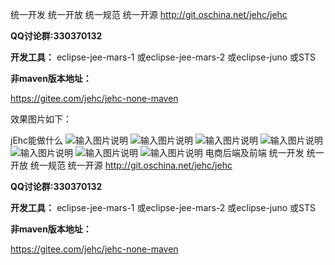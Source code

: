 
统一开发 统一开放 统一规范 统一开源
http://git.oschina.net/jehc/jehc

 **QQ讨论群:330370132** 

 **开发工具：** 
eclipse-jee-mars-1
或eclipse-jee-mars-2
或eclipse-juno
或STS


 **非maven版本地址：** 

https://gitee.com/jehc/jehc-none-maven

效果图片如下：

jEhc能做什么
![输入图片说明](https://gitee.com/uploads/images/2018/0120/155641_cf6bf26c_1341290.png "首页.png")
![输入图片说明](https://gitee.com/uploads/images/2018/0120/155650_1d1c0fa1_1341290.png "在线设计.png")
![输入图片说明](https://gitee.com/uploads/images/2018/0120/155658_5d412677_1341290.png "流程部署.png")
![输入图片说明](https://gitee.com/uploads/images/2018/0120/155838_5a94457d_1341290.png "代码生成器.png")
![输入图片说明](https://gitee.com/uploads/images/2018/0120/155927_13b4e4ae_1341290.png "菜单配置.png")
![输入图片说明](https://gitee.com/uploads/images/2018/0120/160017_51a55007_1341290.png "数据字典.png")
![输入图片说明](https://gitee.com/uploads/images/2018/0120/160101_1fa37474_1341290.png "角色权限.png")
电商后端及前端
统一开发 统一开放 统一规范 统一开源
http://git.oschina.net/jehc/jehc

 **QQ讨论群:330370132** 

 **开发工具：** 
eclipse-jee-mars-1
或eclipse-jee-mars-2
或eclipse-juno
或STS

 **非maven版本地址：** 

https://gitee.com/jehc/jehc-none-maven